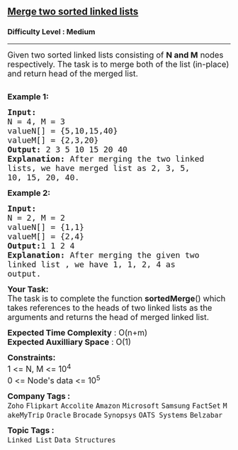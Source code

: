 <h2><a href="https://www.geeksforgeeks.org/problems/merge-two-sorted-linked-lists/1?page=2&company=Flipkart&difficulty=Medium&sortBy=submissions">Merge two sorted linked lists</a></h2><h3>Difficulty Level : Medium</h3><hr><div class="problems_problem_content__Xm_eO"><p><span style="font-size:18px">Given two sorted linked lists consisting of <strong>N and M</strong>&nbsp;nodes respectively. The task is to merge both of the list (in-place) and return head of the merged list.</span><br>
&nbsp;</p>

<p><span style="font-size:18px"><strong>Example 1:</strong></span></p>

<pre><span style="font-size:18px"><strong>Input:
</strong>N = 4, M = 3 
valueN[] = {5,10,15,40}
valueM[] = {2,3,20}
<strong>Output: </strong>2 3 5 10 15 20 40<strong>
Explanation: </strong>After merging the two linked
lists, we have merged list as 2, 3, 5,
10, 15, 20, 40.</span>
</pre>

<p><span style="font-size:18px"><strong>Example 2:</strong></span></p>

<pre><span style="font-size:18px"><strong>Input:
</strong>N = 2, M = 2
valueN[] = {1,1}
valueM[] = {2,4}
<strong>Output:</strong>1 1 2 4<strong>
Explanation: </strong>After merging the given two
linked list , we have 1, 1, 2, 4 as
output.</span></pre>

<p><span style="font-size:18px"><strong>Your Task:</strong><br>
The task is to complete the function <strong>sortedMerge</strong>() which takes references to the heads of two linked lists as the arguments and returns the head of merged linked list.</span></p>

<p><span style="font-size:18px"><strong>Expected Time Complexity</strong> : O(n+m)<br>
<strong>Expected Auxilliary Space</strong> : O(1)</span></p>

<p><span style="font-size:18px"><strong>Constraints:</strong><br>
1 &lt;= N, M &lt;= 10<sup>4</sup><br>
0 &lt;= Node's data &lt;= 10<sup>5</sup></span></p>
</div><p><span style=font-size:18px><strong>Company Tags : </strong><br><code>Zoho</code>&nbsp;<code>Flipkart</code>&nbsp;<code>Accolite</code>&nbsp;<code>Amazon</code>&nbsp;<code>Microsoft</code>&nbsp;<code>Samsung</code>&nbsp;<code>FactSet</code>&nbsp;<code>MakeMyTrip</code>&nbsp;<code>Oracle</code>&nbsp;<code>Brocade</code>&nbsp;<code>Synopsys</code>&nbsp;<code>OATS Systems</code>&nbsp;<code>Belzabar</code>&nbsp;<br><p><span style=font-size:18px><strong>Topic Tags : </strong><br><code>Linked List</code>&nbsp;<code>Data Structures</code>&nbsp;